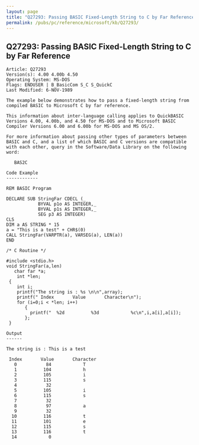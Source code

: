 ```yaml
---
layout: page
title: "Q27293: Passing BASIC Fixed-Length String to C by Far Reference"
permalink: /pubs/pc/reference/microsoft/kb/Q27293/
---
```


## Q27293: Passing BASIC Fixed-Length String to C by Far Reference

	Article: Q27293
	Version(s): 4.00 4.00b 4.50
	Operating System: MS-DOS
	Flags: ENDUSER | B_BasicCom S_C S_QuickC
	Last Modified: 6-NOV-1989
	
	The example below demonstrates how to pass a fixed-length string from
	compiled BASIC to Microsoft C by far reference.
	
	This information about inter-language calling applies to QuickBASIC
	Versions 4.00, 4.00b, and 4.50 for MS-DOS and to Microsoft BASIC
	Compiler Versions 6.00 and 6.00b for MS-DOS and MS OS/2.
	
	For more information about passing other types of parameters between
	BASIC and C, and a list of which BASIC and C versions are compatible
	with each other, query in the Software/Data Library on the following
	word:
	
	   BAS2C
	
	Code Example
	------------
	
	REM BASIC Program
	
	DECLARE SUB StringFar CDECL (_
	            BYVAL p1o AS INTEGER,_
	            BYVAL p1s AS INTEGER,_
	            SEG p3 AS INTEGER)
	CLS
	DIM a AS STRING * 15
	a = "This is a test" + CHR$(0)
	CALL StringFar(VARPTR(a), VARSEG(a), LEN(a))
	END
	
	/* C Routine */
	
	#include <stdio.h>
	void StringFar(a,len)
	   char far *a;
	    int *len;
	 {
	    int i;
	    printf("The string is : %s \n\n",array);
	    printf(" Index       Value       Character\n");
	    for (i=0;i < *len; i++)
	       {
	         printf("  %2d          %3d            %c\n",i,a[i],a[i]);
	       };
	 }
	
	Output
	------
	
	The string is : This is a test
	
	 Index       Value       Character
	   0           84            T
	   1          104            h
	   2          105            i
	   3          115            s
	   4           32
	   5          105            i
	   6          115            s
	   7           32
	   8           97            a
	   9           32
	  10          116            t
	  11          101            e
	  12          115            s
	  13          116            t
	  14            0
